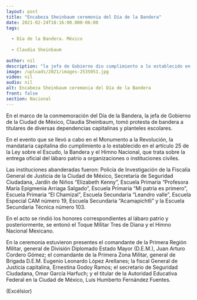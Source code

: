 ```yaml
---
layout: post
title: "Encabeza Sheinbaum ceremonia del Día de la Bandera"
date: 2021-02-24T18:16:00.000-06:00
tags:
  
  - Día de la Bandera. México
  
  - Claudia Sheinbaum
  
author: nil
description: "la jefa de Gobierno dio cumplimiento a lo establecido en el artículo 25 de la Ley sobre el Escudo, la Bandera y el Himno Nacional, que trata sobre la entrega oficial del lábaro patrio a organizaciones o instituciones civiles"
image: /uploads/2021/images-2535051.jpg
video: nil
audio: nil
alt: Encabeza Sheinbaum ceremonia del Día de la Bandera
front: false
section: Nacional
---
```


En el marco de la conmemoración del Día de la Bandera, la jefa de Gobierno de la Ciudad de México, Claudia Sheinbaum, tomó protesta de bandera a titulares de diversas dependencias capitalinas y planteles escolares.

En el evento que se llevó a cabo en el Monumento a la Revolución, la mandataria capitalina dio cumplimiento a lo establecido en el artículo 25 de la Ley sobre el Escudo, la Bandera y el Himno Nacional, que trata sobre la entrega oficial del lábaro patrio a organizaciones o instituciones civiles.

Las instituciones abanderadas fueron: Policía de Investigación de la Fiscalía General de Justicia de la Ciudad de México, Secretaría de Seguridad Ciudadana, Jardín de Niños “Elizabeth Kenny”, Escuela Primaria “Profesora María Epigmenia Arriaga Salgado”, Escuela Primaria “Mi patria es primero”, Escuela Primaria “El Chamizal”, Escuela Secundaria “Leandro valle”, Escuela Especial CAM número 19, Escuela Secundaria “Acamapichtli” y la Escuela Secundaria Técnica número 103.

En el acto se rindió los honores correspondientes al lábaro patrio y posteriormente, se entonó el Toque Militar Tres de Diana y el Himno Nacional Mexicano.

En la ceremonia estuvieron presentes el comandante de la Primera Región Militar, general de División Diplomado Estado Mayor (D.E.M.), Juan Arturo Cordero Gómez; el comandante de la Primera Zona Militar, general de Brigada D.E.M. Eugenio Leonardo López Arellanes; la fiscal General de Justicia capitalina, Ernestina Godoy Ramos; el secretario de Seguridad Ciudadana, Omar García Harfuch; y el titular de la Autoridad Educativa Federal en la Ciudad de México, Luis Humberto Fernández Fuentes.

(Excélsior)